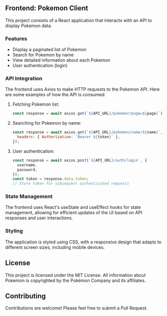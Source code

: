 ## Frontend: Pokemon Client

This project consists of a React application that interacts with an API to display Pokemon data.

### Features

- Display a paginated list of Pokemon
- Search for Pokemon by name
- View detailed information about each Pokemon
- User authentication (login)

### API Integration

The frontend uses Axios to make HTTP requests to the Pokemon API. Here are some examples of how the API is consumed:

1. Fetching Pokemon list:

   ```javascript
   const response = await axios.get(`${API_URL}/pokemon?page=${page}`);
   ```

2. Searching for Pokemon by name:

   ```javascript
   const response = await axios.get(`${API_URL}/pokemon/name/${name}`, {
     headers: { Authorization: `Bearer ${token}` },
   });
   ```

3. User authentication:
   ```javascript
   const response = await axios.post(`${API_URL}/auth/login`, {
     username,
     password,
   });
   const token = response.data.token;
   // Store token for subsequent authenticated requests
   ```

### State Management

The frontend uses React's useState and useEffect hooks for state management, allowing for efficient updates of the UI based on API responses and user interactions.

### Styling

The application is styled using CSS, with a responsive design that adapts to different screen sizes, including mobile devices.

## License

This project is licensed under the MIT License. All information about Pokemon is copyrighted by the Pokémon Company and its affiliates.

## Contributing

Contributions are welcome! Please feel free to submit a Pull Request.
